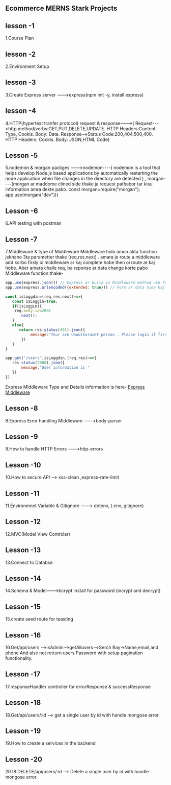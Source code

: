 ## Ecommerce MERNS Stark Projects

## lesson -1

1.Course Plan

## lesson -2

2.Environment Setup

## lesson -3

3.Create Express server --->express(npm init -y, install express)

## lesson -4

4.HTTP(hypertext tranfer protocol) request & response--->( Request--->http method/verbs:GET,PUT,DELETE,UPDATE. HTTP Headers:Content Type, Cookis. Body: Data. Response-->Status Code:200,404,500,400. HTTP Headers: Cookis. Body: JSON,HTML Code)

## Lesson -5

5.nodemon & morgan packges --->nodemon----( nodemon is a tool that helps develop Node.js based applications by automatically restarting the node application when file changes in the directory are detected ) , morgan----(morgan ar maddome clined side thake ja request pathabor tar kisu information amra dekte pabo. const morgan=require("morgan"); app.use(morgan("dev")))

## Lesson -6

6.API testing with postman

## Lesson -7

7.Middleware & type of Middleware
Middleware holo amon akta function jekhane 3ta parametter thake (req,res,next) . amara je route a middleware add korbo firsly oi middleware ar kaj complete hobe then oi route ar kaj hobe. Aber amara chaile req, ba reponse ar data change korte pabo Middleware function thake-

```javascript
app.use(express.json()) // Express ar build in Middleware method use for parses incoming requests with JSON payloads.
app.use(express.urlencoded({extended: true})) // Form ar data niea kaj korar jonnne ai middleware amara use korbo

const isLoggdin=(req,res,next)==>{
   const isLoggin=true;
   if(isLoggin){
    req.body.id=2001
       next();
   }
   else{
      return res.status(401).json({
           message:"Your are Unauthoruzet person . Please login if first"
       })
   }
}

app.get("/users",isLoggdin,(req,res)==>{
   res.status(2000).json({
       message:"User information is "
   })
})

```

Express Middleware Type and Details information is here- [Express Middleware](https://expressjs.com/en/guide/using-middleware.html)

## Lesson -8

8.Express Error handling Middleware --->body-parser

## Lesson -9

9.How to handle HTTP Errors --->http-errors

## Lesson -10

10.How to secure API --> xss-clean ,express-rate-limit

## Lesson -11

11.Environmnet Variable & Gitignore ---> dotenv, (.env,.gitignore)

## Lesson -12

12.MVC(Model View Controler)

## Lesson -13

13.Connect to Databse

## Lesson -14

14.Schema & Model--->bcrypt install for password (incrypt and decrypt)

## Lesson -15

15.create seed route for teasting

## Lesson -16

16.Get/api/users -->isAdmin-->getAllusers-->Serch Bay->Name,email,and phone And alse not retrurn users Password with setup pagination functionality.

## Lesson -17

17.responseHandler controller for errorResponse & successResponse

## Lesson -18

18.Get/api/users/:id --> get a single user by id with handle mongose error.

## Lesson -19

19.How to create a services in the backend

## Lesson -20

20.18.DELETE/api/users/:id --> Delete a single user by id with handle mongose error.

